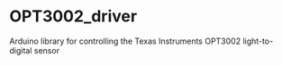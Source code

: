 # OPT3002_driver
Arduino library for controlling the Texas Instruments OPT3002 light-to-digital sensor
